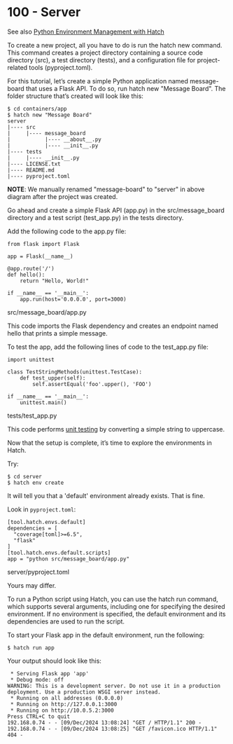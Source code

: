 # 100 - Server

See also [Python Environment Management with Hatch](https://earthly.dev/blog/python-hatch/)

To create a new project, all you have to do is run the hatch new <project name> command. This command creates a project directory containing a source code directory (src), a test directory (tests), and a configuration file for project-related tools (pyproject.toml).

For this tutorial, let’s create a simple Python application named message-board that uses a Flask API. To do so, run hatch new "Message Board". The folder structure that’s created will look like this:

```
$ cd containers/app
$ hatch new "Message Board"
server
|---- src
|     |---- message_board
|           |---- __about__.py
|           |---- __init__.py
|---- tests
|     |---- __init__.py
|---- LICENSE.txt
|---- README.md
|---- pyproject.toml
```

**NOTE**: We manually renamed "message-board" to "server" in above diagram after the project was created.

Go ahead and create a simple Flask API (app.py) in the src/message_board directory and a test script (test_app.py) in the tests directory.

Add the following code to the app.py file:

```
from flask import Flask

app = Flask(__name__)

@app.route('/')
def hello():
    return "Hello, World!"

if __name__ == '__main__':
    app.run(host='0.0.0.0', port=3000)
```
src/message_board/app.py

This code imports the Flask dependency and creates an endpoint named hello that prints a simple message.

To test the app, add the following lines of code to the test_app.py file:

```
import unittest

class TestStringMethods(unittest.TestCase):
    def test_upper(self):
        self.assertEqual('foo'.upper(), 'FOO')

if __name__ == '__main__':
    unittest.main()
```
tests/test_app.py

This code performs [unit testing](https://docs.python.org/3/library/unittest.html) by converting a simple string to uppercase.

Now that the setup is complete, it’s time to explore the environments in Hatch.

Try:

```
$ cd server
$ hatch env create
```

It will tell you that a 'default' environment already exists. That is fine.

Look in ```pyproject.toml```:

```
[tool.hatch.envs.default]
dependencies = [
  "coverage[toml]>=6.5",
  "flask"
]
[tool.hatch.envs.default.scripts]
app = "python src/message_board/app.py"
```
server/pyproject.toml

Yours may differ.

To run a Python script using Hatch, you can use the hatch run command, which supports several arguments, including one for specifying the desired environment. If no environment is specified, the default environment and its dependencies are used to run the script.

To start your Flask app in the default environment, run the following:

```
$ hatch run app
```

Your output should look like this:

```
 * Serving Flask app 'app'
 * Debug mode: off
WARNING: This is a development server. Do not use it in a production deployment. Use a production WSGI server instead.
 * Running on all addresses (0.0.0.0)
 * Running on http://127.0.0.1:3000
 * Running on http://10.0.5.2:3000
Press CTRL+C to quit
192.168.0.74 - - [09/Dec/2024 13:08:24] "GET / HTTP/1.1" 200 -
192.168.0.74 - - [09/Dec/2024 13:08:25] "GET /favicon.ico HTTP/1.1" 404 -
```
